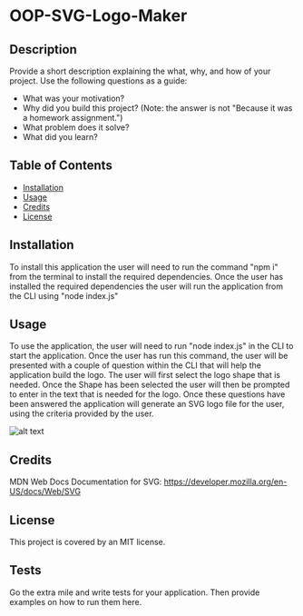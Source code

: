 # OOP-SVG-Logo-Maker


## Description

Provide a short description explaining the what, why, and how of your project. Use the following questions as a guide:

- What was your motivation?
- Why did you build this project? (Note: the answer is not "Because it was a homework assignment.")
- What problem does it solve?
- What did you learn?

## Table of Contents 

- [Installation](#installation)
- [Usage](#usage)
- [Credits](#credits)
- [License](#license)

## Installation

To install this application the user will need to run the command "npm i" from the terminal to install the required dependencies.  Once the user has installed the required dependencies the user will run the application from the CLI using "node index.js"

## Usage

To use the application, the user will need to run "node index.js" in the CLI to start the application.  Once the user has run this command, the user will be presented with a couple of question within the CLI that will help the application build the logo.  The user will first select the logo shape that is needed.  Once the Shape has been selected the user will then be prompted to enter in the text that is needed for the logo.  Once these questions have been answered the application will generate an SVG logo file for the user, using the criteria provided by the user.

![alt text](assets/images/screenshot.png)

## Credits

MDN Web Docs Documentation for SVG:
https://developer.mozilla.org/en-US/docs/Web/SVG


## License

This project is covered by an MIT license.


## Tests

Go the extra mile and write tests for your application. Then provide examples on how to run them here.